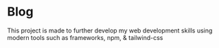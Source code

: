 # Blog

This project is made to further develop my web development skills using modern
tools such as frameworks, npm, & tailwind-css